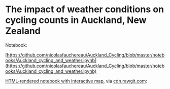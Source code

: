 # The impact of weather conditions on cycling counts in Auckland, New Zealand 

Notebook:

[https://github.com/nicolasfauchereau/Auckland_Cycling/blob/master/notebooks/Auckland_cycling_and_weather.ipynb](https://github.com/nicolasfauchereau/Auckland_Cycling/blob/master/notebooks/Auckland_cycling_and_weather.ipynb)

[HTML-rendered notebook with interactive map](https://cdn.rawgit.com/nicolasfauchereau/Auckland_Cycling/master/notebooks/Auckland_cycling_and_weather.html), via [cdn.rawgit.com](https://cdn.rawgit.com/): 
